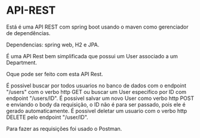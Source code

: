 # API-REST
Está é uma API REST com spring boot usando o maven como gerenciador de dependências.

Dependencias: spring web, H2 e JPA.

É uma API Rest bem simplificada que possui um User associado a um Department.

Oque pode ser feito com esta API Rest.

É possivel buscar por todos usuarios no banco de dados com o endpoint "/users" com o verbo http GET ou buscar um User especifico por ID com endpoint "/users/ID".
É possivel salvar um novo User como verbo http POST e enviando o body da requisição, o ID não é para ser passado, pois ele é gerado automaticamente.
É possivel deletar um usuario com o verbo http DELETE pelo endpoint "/user/ID".

Para fazer as requisições foi usado o Postman.
